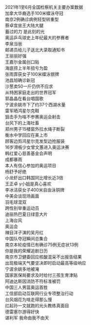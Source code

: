 2021年1至6月全国检察机关主要办案数据  
加拿大华裔选手100米蝶泳夺冠  
南京2例确诊病例轻型转重型  
蔡卓宜坐王大陆大腿  
蓄过的力 是此刻的光  
奥运乒乓球史上年纪最大的参赛者  
李泉当爸  
邮递员给儿子送北大录取通知书  
王丽丽好强  
王嘉尔金属创口贴  
海底捞上半年扭亏为盈  
张雨霏获女子100米蝶泳银牌  
池昌旭确诊新冠  
沙葱卖50一斤仍供不应求  
从特困家庭走出的世界冠军  
郭晶晶在看台唱国歌  
宁波余姚市下了约37个西湖水量  
雷军晒鸿星尔克鞋  
狙击手为啥不参赛奥运会射击  
台风下的上海社畜  
郑州男子15楼窗外拉水绳子断裂  
衡水中学回应在美上市  
顾客边剪鸿星尔克发型边抢服装  
16岁滑板少女曾文蕙进入奥运决赛  
韩红爱心慈善基金会声明  
成都暴雨  
本人有信心参加的奥运项目  
杨舒予好绝  
小龙虾出口韩国同比增长近3倍  
王正卓 y小姐是真心喜欢  
李冰洁获女子400米自由泳铜牌  
中美会谈现场画面  
羽毛球混双  
跨性别举重运动员  
迪丽热巴夏日绿意大片  
上海台风  
奥运会  
辣目洋子演的吴月红  
中国队夺冠瞬间总集合  
南京本轮疫情已有确诊75例无症状13例  
你是我的荣耀追剧日历  
南京市卫健委回应核酸混采不出报告结果  
出现极端天气要坚决即时启动最高等级响应  
宁波余姚多地被淹  
国家医保局要求及时给付三孩生育津贴  
阿迪达斯因消防不符标准被罚  
中国三人男篮奥运首胜  
工信部启动互联网行业专项整治行动  
台风烟花为啥走得那么慢  
扛起孙一文就跑的光头教练真面目  
德雷塞尔游得好快  
谌利军 我命由我不由天  
